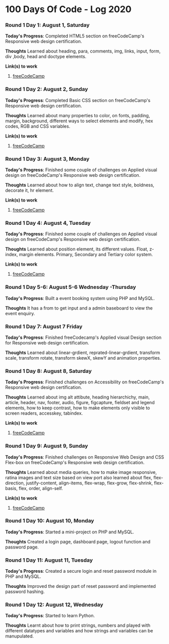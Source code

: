 # 100 Days Of Code - Log 2020

### Round 1 Day 1: August 1, Saturday

**Today's Progress**: Completed HTML5 section on freeCodeCamp's Responsive web design certification.

**Thoughts** Learned about heading, para, comments, img, links, input, form, div ,body, head and doctype elements.

**Link(s) to work**
1. [freeCodeCamp](https://freecodecamp.org/)

### Round 1 Day 2: August 2, Sunday

**Today's Progress**: Completed Basic CSS section on freeCodeCamp's Responsive web design certification.

**Thoughts** Learned about many properties to color, on fonts, padding, margin, background, different ways to select elements and modify, hex codes, RGB and CSS variables.

**Link(s) to work**
1. [freeCodeCamp](https://freecodecamp.org/)

### Round 1 Day 3: August 3, Monday

**Today's Progress**: Finished some couple of challenges on Applied visual design on freeCodeCamp's Responsive web design certification.

**Thoughts** Learned about how to align text, change text style, boldness, decorate it, hr element.

**Link(s) to work**
1. [freeCodeCamp](https://freecodecamp.org/)


### Round 1 Day 4: August 4, Tuesday

**Today's Progress**: Finished some couple of challenges on Applied visual design on freeCodeCamp's Responsive web design certification.

**Thoughts** Learned about position element, its different values. Float, z-index, margin elements. Primary, Secondary and Tertiary color system. 

**Link(s) to work**
1. [freeCodeCamp](https://freecodecamp.org/)

### Round 1 Day 5-6: August 5-6 Wednesday -Thursday

**Today's Progress**: Built a event booking system using PHP and MySQL.

**Thoughts** It has a from to get input and a admin baseboard to view the event enquiry. 

### Round 1 Day 7: August 7 Friday

**Today's Progress**: Finished freeCodecamp's Applied visual Design section for Responsive web design certification.

**Thoughts** Learned about linear-grdient, reprated-linear-grdient, transform scale, transform rotate, transform skewX, skewY and animation properties.

### Round 1 Day 8: August 8, Saturday

**Today's Progress**: Finished challenges on Accessibility on freeCodeCamp's Responsive web design certification.

**Thoughts** Learned about img alt attibute, heading hierarchichy, main, article, header, nav, footer, audio, figure, figcapture, fieldset and legend elements, how to keep contrast, how to make elements only visible to screen readers, accesskey, tabindex. 

**Link(s) to work**
1. [freeCodeCamp](https://freecodecamp.org/)

### Round 1 Day 9: August 9, Sunday

**Today's Progress**: Finished challenges on Responsive Web Design and CSS Flex-box on freeCodeCamp's Responsive web design certification.

**Thoughts** Learned about media queries, how to make image responsive, ratina images and text size based on view port also learned about flex, flex-direction, justify-content, align-items, flex-wrap, flex-grow, flex-shrink, flex-basis, flex, order, align-self. 

**Link(s) to work**
1. [freeCodeCamp](https://freecodecamp.org/)


### Round 1 Day 10: August 10, Monday

**Today's Progress**: Started a mini-project on PHP and MySQL.

**Thoughts** Created a login page, dashboard page, logout function and password page. 

### Round 1 Day 11: August 11, Tuesday

**Today's Progress**: Created a secure login and reset password module in PHP and MySQL.

**Thoughts** Improved the design part of reset password and implemented password hashing. 


### Round 1 Day 12: August 12, Wednesday

**Today's Progress**: Started to learn Python.

**Thoughts** Learnt about how to print strings, numbers and played with different datatypes and variables and how strings and variables can be manupulated.

